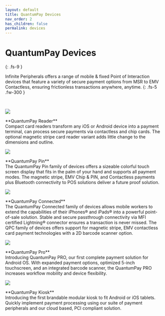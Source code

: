 ```yaml
---
layout: default
title: QuantumPay Devices
nav_order: 2
has_children: false
permalink: devices
---
```


# QuantumPay Devices
{: .fs-9 }

Infinite Peripherals offers a range of mobile & fixed Point of Interaction devices that feature a variety of secure payment options from MSR to EMV Contactless, ensuring frictionless transactions anywhere, anytime.
{: .fs-5 .fw-300 }

<br>
<p align="left">
  <img src="https://www.infineadev.com/lucas/qpay/reader.png" />
</p>
**QuantumPay Reader** <br>
Compact card readers transform any iOS or Android device into a payment terminal, can process secure payments via contactless and chip cards. The optional magnetic stripe card reader variant adds little change to the dimensions and outline.

<br>
<p align="left">
  <img src="https://www.infineadev.com/lucas/qpay/pin.png" />
</p>
**QuantumPay Pin** <br>
The QuantumPay Pin family of devices offers a sizeable colorful touch screen display that fits in the palm of your hand and supports all payment modes. The magnetic stripe, EMV Chip & PIN, and Contactless payments plus Bluetooth connectivity to POS solutions deliver a future proof solution.

<br>
<p align="left">
  <img src="https://www.infineadev.com/lucas/qpay/connected.png" />
</p>
**QuantumPay Connected** <br>
The QuantumPay Connected family of devices allows mobile workers to extend the capabilities of their iPhones® and iPads® into a powerful point-of-sale solution. Stable and secure passthrough connectivity via MFI certified Lightning® connector ensures a transaction is never missed. The QPC family of devices offers support for magnetic stripe, EMV contactless card payment technologies with a 2D barcode scanner option.

<br>
<p align="left">
  <img src="https://www.infineadev.com/lucas/qpay/all-in-one.png" />
</p>
**QuantumPay Pro** <br>
Introducing QuantumPay PRO, our first complete payment solution for Android OS. With expanded payment options, optimized 5-inch touchscreen, and an integrated barcode scanner, the QuantumPay PRO increases workflow mobility and device flexibility.

<br>
<p align="left">
  <img src="https://www.infineadev.com/lucas/qpay/kiosk.png" />
</p>
**QuantumPay Kiosk** <br>
Introducing the first brandable modular kiosk to fit Android or iOS tablets. Quickly implement payment processing using our suite of payment peripherals and our cloud based, PCI compliant solution.